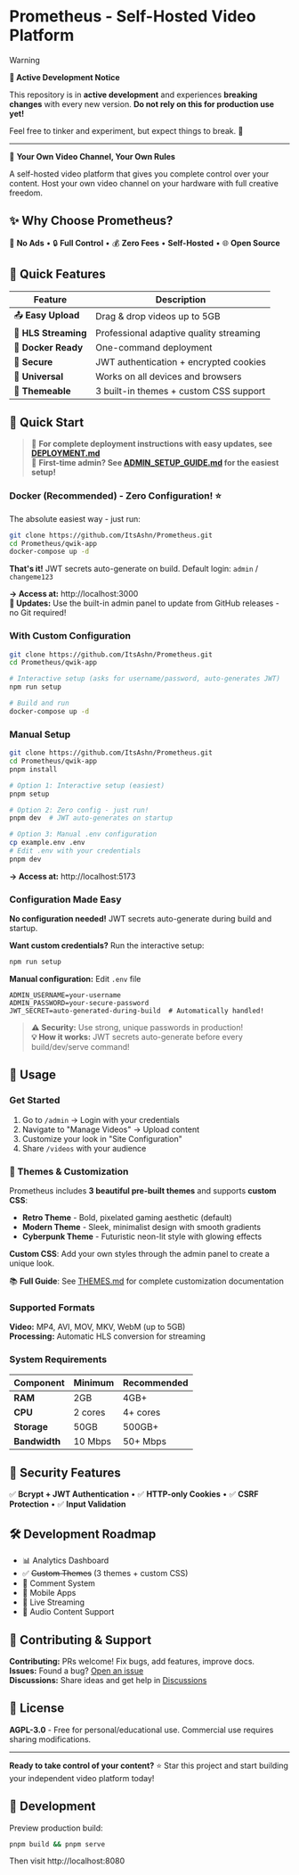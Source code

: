 # Prometheus - Self-Hosted Video Platform

> [!WARNING]
> **🚧 Active Development Notice**
>
> This repository is in **active development** and experiences **breaking changes** with every new version.
> **Do not rely on this for production use yet!**
>
> Feel free to tinker and experiment, but expect things to break. 🔧

---

🎥 **Your Own Video Channel, Your Own Rules**

A self-hosted video platform that gives you complete control over your content. Host your own video channel on your hardware with full creative freedom.

## ✨ Why Choose Prometheus?

🚫 **No Ads** • 🔒 **Full Control** • 💰 **Zero Fees** • **Self-Hosted** • 🌐 **Open Source**

## 🚀 Quick Features

| Feature              | Description                             |
| -------------------- | --------------------------------------- |
| 📤 **Easy Upload**   | Drag & drop videos up to 5GB            |
| 🎥 **HLS Streaming** | Professional adaptive quality streaming |
| 🐳 **Docker Ready**  | One-command deployment                  |
| 🔐 **Secure**        | JWT authentication + encrypted cookies  |
| 📱 **Universal**     | Works on all devices and browsers       |
| 🎨 **Themeable**     | 3 built-in themes + custom CSS support  |

## 🚀 Quick Start

> 📖 **For complete deployment instructions with easy updates, see [DEPLOYMENT.md](DEPLOYMENT.md)**  
> 🎯 **First-time admin? See [ADMIN_SETUP_GUIDE.md](ADMIN_SETUP_GUIDE.md) for the easiest setup!**

### Docker (Recommended) - Zero Configuration! ⭐

The absolute easiest way - just run:

```bash
git clone https://github.com/ItsAshn/Prometheus.git
cd Prometheus/qwik-app
docker-compose up -d
```

**That's it!** JWT secrets auto-generate on build. Default login: `admin` / `changeme123`

**→ Access at:** http://localhost:3000  
**🔄 Updates:** Use the built-in admin panel to update from GitHub releases - no Git required!

### With Custom Configuration

```bash
git clone https://github.com/ItsAshn/Prometheus.git
cd Prometheus/qwik-app

# Interactive setup (asks for username/password, auto-generates JWT)
npm run setup

# Build and run
docker-compose up -d
```

### Manual Setup

```bash
git clone https://github.com/ItsAshn/Prometheus.git
cd Prometheus/qwik-app
pnpm install

# Option 1: Interactive setup (easiest)
pnpm setup

# Option 2: Zero config - just run!
pnpm dev  # JWT auto-generates on startup

# Option 3: Manual .env configuration
cp example.env .env
# Edit .env with your credentials
pnpm dev
```

**→ Access at:** http://localhost:5173

### Configuration Made Easy

**No configuration needed!** JWT secrets auto-generate during build and startup.

**Want custom credentials?** Run the interactive setup:

```bash
npm run setup
```

**Manual configuration:** Edit `.env` file

```env
ADMIN_USERNAME=your-username
ADMIN_PASSWORD=your-secure-password
JWT_SECRET=auto-generated-during-build  # Automatically handled!
```

> **⚠️ Security:** Use strong, unique passwords in production!  
> **💡 How it works:** JWT secrets auto-generate before every build/dev/serve command!

## 📖 Usage

### Get Started

1. Go to `/admin` → Login with your credentials
2. Navigate to "Manage Videos" → Upload content
3. Customize your look in "Site Configuration"
4. Share `/videos` with your audience

### 🎨 Themes & Customization

Prometheus includes **3 beautiful pre-built themes** and supports **custom CSS**:

- **Retro Theme** - Bold, pixelated gaming aesthetic (default)
- **Modern Theme** - Sleek, minimalist design with smooth gradients
- **Cyberpunk Theme** - Futuristic neon-lit style with glowing effects

**Custom CSS**: Add your own styles through the admin panel to create a unique look.

📚 **Full Guide**: See [THEMES.md](THEMES.md) for complete customization documentation

### Supported Formats

**Video:** MP4, AVI, MOV, MKV, WebM (up to 5GB)  
**Processing:** Automatic HLS conversion for streaming

### System Requirements

| Component     | Minimum | Recommended |
| ------------- | ------- | ----------- |
| **RAM**       | 2GB     | 4GB+        |
| **CPU**       | 2 cores | 4+ cores    |
| **Storage**   | 50GB    | 500GB+      |
| **Bandwidth** | 10 Mbps | 50+ Mbps    |

## 🔐 Security Features

✅ **Bcrypt + JWT Authentication** • ✅ **HTTP-only Cookies** • ✅ **CSRF Protection** • ✅ **Input Validation**

## 🛠️ Development Roadmap

- 📊 Analytics Dashboard
- ✅ ~~Custom Themes~~ (3 themes + custom CSS)
- 💬 Comment System
- 📱 Mobile Apps
- 🔴 Live Streaming
- 🎵 Audio Content Support

## 🤝 Contributing & Support

**Contributing:** PRs welcome! Fix bugs, add features, improve docs.  
**Issues:** Found a bug? [Open an issue](https://github.com/ItsAshn/Prometheus/issues)  
**Discussions:** Share ideas and get help in [Discussions](https://github.com/ItsAshn/Prometheus/discussions)

## 📄 License

**AGPL-3.0** - Free for personal/educational use. Commercial use requires sharing modifications.

---

**Ready to take control of your content?** ⭐ Star this project and start building your independent video platform today!

## 🔧 Development

Preview production build:

```bash
pnpm build && pnpm serve
```

Then visit http://localhost:8080
